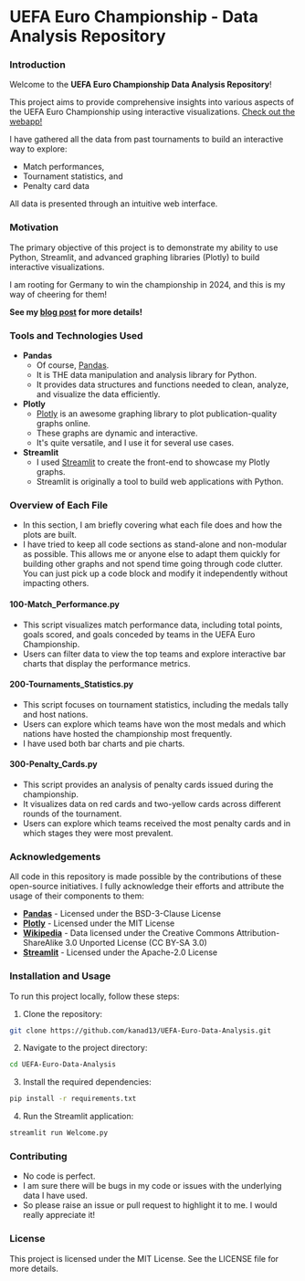 # UEFA Euro Championship - Data Analysis Repository

### Introduction

Welcome to the **UEFA Euro Championship Data Analysis Repository**!

This project aims to provide comprehensive insights into various aspects of the UEFA Euro Championship using interactive visualizations.
[Check out the webapp!](https://uefa-euro-data-analysis.streamlit.app)

I have gathered all the data from past tournaments to build an interactive way to explore:

- Match performances,
- Tournament statistics, and
- Penalty card data

All data is presented through an intuitive web interface.

### Motivation

The primary objective of this project is to demonstrate my ability to use Python, Streamlit, and advanced graphing libraries (Plotly) to build interactive visualizations.

I am rooting for Germany to win the championship in 2024, and this is my way of cheering for them!

**See my [blog post](https://www.kunal-pathak.com/blog/UEFA-Euro-Data-Analysis) for more details!**

### Tools and Technologies Used

- **Pandas**
  - Of course, [Pandas](https://pandas.pydata.org).
  - It is THE data manipulation and analysis library for Python.
  - It provides data structures and functions needed to clean, analyze, and visualize the data efficiently.
- **Plotly**
  - [Plotly](https://github.com/plotly) is an awesome graphing library to plot publication-quality graphs online.
  - These graphs are dynamic and interactive.
  - It's quite versatile, and I use it for several use cases.
- **Streamlit**
  - I used [Streamlit](https://docs.streamlit.io/develop/concepts) to create the front-end to showcase my Plotly graphs.
  - Streamlit is originally a tool to build web applications with Python.

### Overview of Each File

- In this section, I am briefly covering what each file does and how the plots are built.
- I have tried to keep all code sections as stand-alone and non-modular as possible. This allows me or anyone else to adapt them quickly for building other graphs and not spend time going through code clutter. You can just pick up a code block and modify it independently without impacting others.

#### 100-Match_Performance.py

- This script visualizes match performance data, including total points, goals scored, and goals conceded by teams in the UEFA Euro Championship.
- Users can filter data to view the top teams and explore interactive bar charts that display the performance metrics.

#### 200-Tournaments_Statistics.py

- This script focuses on tournament statistics, including the medals tally and host nations.
- Users can explore which teams have won the most medals and which nations have hosted the championship most frequently.
- I have used both bar charts and pie charts.

#### 300-Penalty_Cards.py

- This script provides an analysis of penalty cards issued during the championship.
- It visualizes data on red cards and two-yellow cards across different rounds of the tournament.
- Users can explore which teams received the most penalty cards and in which stages they were most prevalent.

### Acknowledgements

All code in this repository is made possible by the contributions of these open-source initiatives. I fully acknowledge their efforts and attribute the usage of their components to them:

- **[Pandas](https://github.com/pandas-dev/pandas)** - Licensed under the BSD-3-Clause License
- **[Plotly](https://github.com/plotly/plotly.py)** - Licensed under the MIT License
- **[Wikipedia](https://en.wikipedia.org/wiki/UEFA_European_Championship)** - Data licensed under the Creative Commons Attribution-ShareAlike 3.0 Unported License (CC BY-SA 3.0)
- **[Streamlit](https://github.com/streamlit/streamlit)** - Licensed under the Apache-2.0 License

### Installation and Usage

To run this project locally, follow these steps:

1. Clone the repository:

```bash
git clone https://github.com/kanad13/UEFA-Euro-Data-Analysis.git
```

2. Navigate to the project directory:

```bash
cd UEFA-Euro-Data-Analysis
```

3. Install the required dependencies:

```bash
pip install -r requirements.txt
```

4. Run the Streamlit application:

```bash
streamlit run Welcome.py
```

### Contributing

- No code is perfect.
- I am sure there will be bugs in my code or issues with the underlying data I have used.
- So please raise an issue or pull request to highlight it to me. I would really appreciate it!

### License

This project is licensed under the MIT License. See the LICENSE file for more details.
